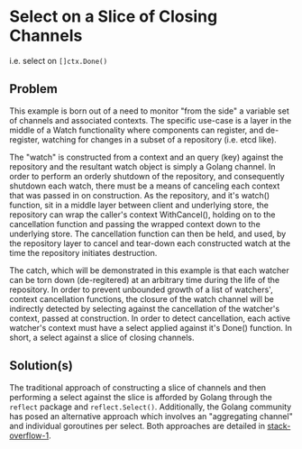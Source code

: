 Select on a Slice of Closing Channels
=====================================

i.e. select on `[]ctx.Done()`

Problem
-------

This example is born out of a need to monitor "from the side" a
variable set of channels and associated contexts.  The specific
use-case is a layer in the middle of a Watch functionality where
components can register, and de-register, watching for changes in a
subset of a repository (i.e. etcd like).

The "watch" is constructed from a context and an query (key) against
the repository and the resultant watch object is simply a Golang
channel.  In order to perform an orderly shutdown of the repository,
and consequently shutdown each watch, there must be a means of
canceling each context that was passed in on construction.  As the
repository, and it's watch() function, sit in a middle layer between
client and underlying store, the repository can wrap the caller's
context WithCancel(), holding on to the cancellation function and
passing the wrapped context down to the underlying store.  The
cancellation function can then be held, and used, by the repository
layer to cancel and tear-down each constructed watch at the time the
repository initiates destruction.

The catch, which will be demonstrated in this example is that each
watcher can be torn down (de-regitered) at an arbitrary time during
the life of the repository.  In order to prevent unbounded growth of a
list of watchers', context cancellation functions, the closure of the
watch channel will be indirectly detected by selecting against the
cancellation of the watcher's context, passed at construction.  In
order to detect cancellation, each active watcher's context must have
a select applied against it's Done() function.  In short, a select
against a slice of closing channels.

Solution(s)
-----------

The traditional approach of constructing a slice of channels and then
performing a select against the slice is afforded by Golang through
the `reflect` package and `reflect.Select()`.  Additionally, the
Golang community has posed an alternative approach which involves an
"aggregating channel" and individual goroutines per select.  Both
approaches are detailed in [stack-overflow-1][1].


<!-- References -->
[1]: <https://stackoverflow.com/questions/19992334/how-to-listen-to-n-channels-dynamic-select-statement> "how to listen to N channels? (dynamic select statement)"
